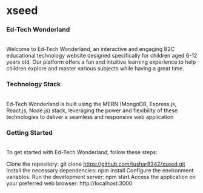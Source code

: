 # xseed

<h3>Ed-Tech Wonderland</h3></br>
Welcome to Ed-Tech Wonderland, an interactive and engaging B2C educational technology website designed specifically for children aged 6-12 years old. Our platform offers a fun and intuitive learning experience to help children explore and master various subjects while having a great time.


<h3>Technology Stack</h3></br>
Ed-Tech Wonderland is built using the MERN (MongoDB, Express.js, React.js, Node.js) stack, leveraging the power and flexibility of these technologies to deliver a seamless and responsive web application

<h3>Getting Started</h3></br>
To get started with Ed-Tech Wonderland, follow these steps:

Clone the repository: git clone https://github.com/tushar8342/xseed.git
Install the necessary dependencies: npm install
Configure the environment variables.
Run the development server: npm start
Access the application on your preferred web browser: http://localhost:3000
